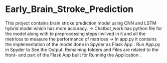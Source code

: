 # Early_Brain_Stroke_Prediction
This project contains brain stroke prediction model using CNN and LSTM hybrid model which has more accuracy.
-> Chatbot_work has python file for the model along with te preprocessing steps invilved in it and all the metrices to measure the performance of matrices
-> In app.py it contains the implementation  of the model done in Spyder as Flask App . Run App.py in Spyder to  See the Output.
Remaining folders and Files are related to the front- end part of the Flask App built for Running the Application .
